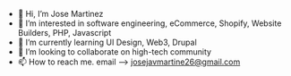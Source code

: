 - 👋 Hi, I’m Jose Martinez
- 👀 I’m interested in  software engineering, eCommerce, Shopify, Website Builders, PHP, Javascript
- 🌱 I’m currently learning UI Design, Web3, Drupal
- 💞️ I’m looking to collaborate on high-tech community
- 📫 How to reach me. email --> josejavmartine26@gmail.com

<!---
miljan26/miljan26 is a ✨ special ✨ repository because its `README.md` (this file) appears on your GitHub profile.
You can click the Preview link to take a look at your changes.
--->
